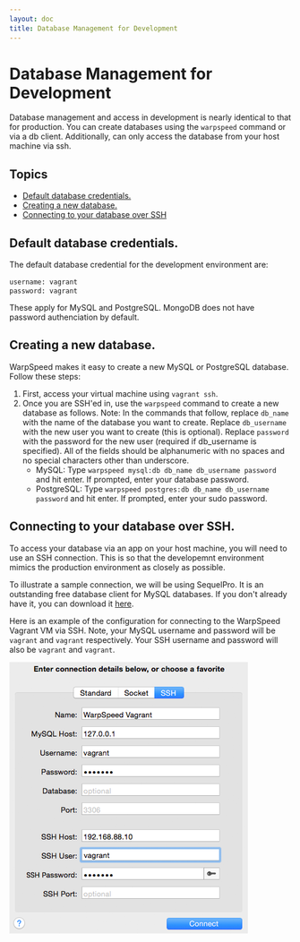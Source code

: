 ```yaml
---
layout: doc
title: Database Management for Development
---
```


# Database Management for Development

Database management and access in development is nearly identical to that for production. You can create databases using the `warpspeed` command or via a db client. Additionally, can only access the database from your host machine via ssh.

## Topics

- [Default database credentials.](#db-credentials)
- [Creating a new database.](#db-new)
- [Connecting to your database over SSH](#db-connect)

## <a name="db-credentials"></a> Default database credentials.

The default database credential for the development environment are:

    username: vagrant
    password: vagrant

These apply for MySQL and PostgreSQL. MongoDB does not have password authenciation by default.

## <a name="db-new"></a> Creating a new database.

WarpSpeed makes it easy to create a new MySQL or PostgreSQL database. Follow these steps:

1. First, access your virtual machine using `vagrant ssh`.
1. Once you are SSH'ed in, use the `warpspeed` command to create a new database as follows. Note: In the commands that follow, replace `db_name` with the name of the database you want to create. Replace `db_username` with the new user you want to create (this is optional). Replace `password` with the password for the new user (required if db_username is specified). All of the fields should be alphanumeric with no spaces and no special characters other than underscore.
    - MySQL: Type `warpspeed mysql:db db_name db_username password` and hit enter. If prompted, enter your database password.
    - PostgreSQL: Type `warpspeed postgres:db db_name db_username password` and hit enter. If prompted, enter your sudo password.

## <a name="db-connect"></a> Connecting to your database over SSH.

To access your database via an app on your host machine, you will need to use an SSH connection. This is so that the developemnt environment mimics the production environment as closely as possible.

To illustrate a sample connection, we will be using SequelPro. It is an outstanding free database client for MySQL databases. If you don't already have it, you can download it [here](http://www.sequelpro.com/).

Here is an example of the configuration for connecting to the WarpSpeed Vagrant VM via SSH. Note, your MySQL username and password will be `vagrant` and `vagrant` respectively. Your SSH username and password will also be `vagrant` and `vagrant`.

![](/v1/img/sequel_pro_vagrant.png)
